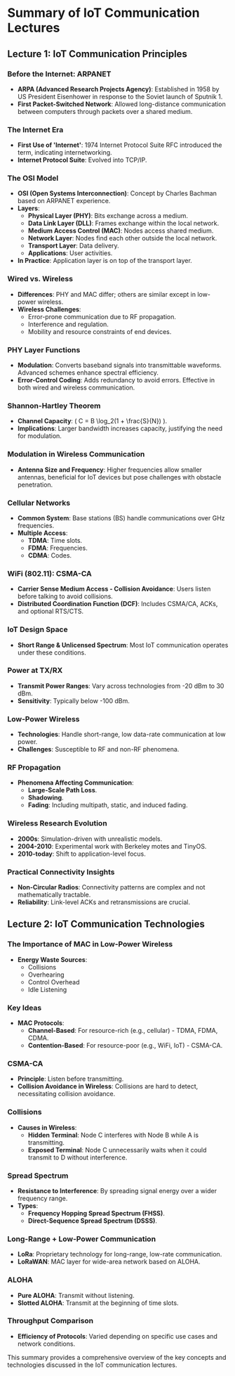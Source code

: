 # Summary of IoT Communication Lectures

## Lecture 1: IoT Communication Principles

### Before the Internet: ARPANET
- **ARPA (Advanced Research Projects Agency)**: Established in 1958 by US President Eisenhower in response to the Soviet launch of Sputnik 1.
- **First Packet-Switched Network**: Allowed long-distance communication between computers through packets over a shared medium.

### The Internet Era
- **First Use of 'Internet'**: 1974 Internet Protocol Suite RFC introduced the term, indicating internetworking.
- **Internet Protocol Suite**: Evolved into TCP/IP.

### The OSI Model
- **OSI (Open Systems Interconnection)**: Concept by Charles Bachman based on ARPANET experience.
- **Layers**:
  - **Physical Layer (PHY)**: Bits exchange across a medium.
  - **Data Link Layer (DLL)**: Frames exchange within the local network.
  - **Medium Access Control (MAC)**: Nodes access shared medium.
  - **Network Layer**: Nodes find each other outside the local network.
  - **Transport Layer**: Data delivery.
  - **Applications**: User activities.
- **In Practice**: Application layer is on top of the transport layer.

### Wired vs. Wireless
- **Differences**: PHY and MAC differ; others are similar except in low-power wireless.
- **Wireless Challenges**:
  - Error-prone communication due to RF propagation.
  - Interference and regulation.
  - Mobility and resource constraints of end devices.

### PHY Layer Functions
- **Modulation**: Converts baseband signals into transmittable waveforms. Advanced schemes enhance spectral efficiency.
- **Error-Control Coding**: Adds redundancy to avoid errors. Effective in both wired and wireless communication.

### Shannon-Hartley Theorem
- **Channel Capacity**: \( C = B \log_2(1 + \frac{S}{N}) \).
- **Implications**: Larger bandwidth increases capacity, justifying the need for modulation.

### Modulation in Wireless Communication
- **Antenna Size and Frequency**: Higher frequencies allow smaller antennas, beneficial for IoT devices but pose challenges with obstacle penetration.

### Cellular Networks
- **Common System**: Base stations (BS) handle communications over GHz frequencies.
- **Multiple Access**:
  - **TDMA**: Time slots.
  - **FDMA**: Frequencies.
  - **CDMA**: Codes.

### WiFi (802.11): CSMA-CA
- **Carrier Sense Medium Access - Collision Avoidance**: Users listen before talking to avoid collisions.
- **Distributed Coordination Function (DCF)**: Includes CSMA/CA, ACKs, and optional RTS/CTS.

### IoT Design Space
- **Short Range & Unlicensed Spectrum**: Most IoT communication operates under these conditions.

### Power at TX/RX
- **Transmit Power Ranges**: Vary across technologies from -20 dBm to 30 dBm.
- **Sensitivity**: Typically below -100 dBm.

### Low-Power Wireless
- **Technologies**: Handle short-range, low data-rate communication at low power.
- **Challenges**: Susceptible to RF and non-RF phenomena.

### RF Propagation
- **Phenomena Affecting Communication**:
  - **Large-Scale Path Loss**.
  - **Shadowing**.
  - **Fading**: Including multipath, static, and induced fading.

### Wireless Research Evolution
- **2000s**: Simulation-driven with unrealistic models.
- **2004-2010**: Experimental work with Berkeley motes and TinyOS.
- **2010-today**: Shift to application-level focus.

### Practical Connectivity Insights
- **Non-Circular Radios**: Connectivity patterns are complex and not mathematically tractable.
- **Reliability**: Link-level ACKs and retransmissions are crucial.

## Lecture 2: IoT Communication Technologies

### The Importance of MAC in Low-Power Wireless
- **Energy Waste Sources**:
  - Collisions
  - Overhearing
  - Control Overhead
  - Idle Listening

### Key Ideas
- **MAC Protocols**:
  - **Channel-Based**: For resource-rich (e.g., cellular) - TDMA, FDMA, CDMA.
  - **Contention-Based**: For resource-poor (e.g., WiFi, IoT) - CSMA-CA.

### CSMA-CA
- **Principle**: Listen before transmitting.
- **Collision Avoidance in Wireless**: Collisions are hard to detect, necessitating collision avoidance.

### Collisions
- **Causes in Wireless**:
  - **Hidden Terminal**: Node C interferes with Node B while A is transmitting.
  - **Exposed Terminal**: Node C unnecessarily waits when it could transmit to D without interference.

### Spread Spectrum
- **Resistance to Interference**: By spreading signal energy over a wider frequency range.
- **Types**:
  - **Frequency Hopping Spread Spectrum (FHSS)**.
  - **Direct-Sequence Spread Spectrum (DSSS)**.

### Long-Range + Low-Power Communication
- **LoRa**: Proprietary technology for long-range, low-rate communication.
- **LoRaWAN**: MAC layer for wide-area network based on ALOHA.

### ALOHA
- **Pure ALOHA**: Transmit without listening.
- **Slotted ALOHA**: Transmit at the beginning of time slots.

### Throughput Comparison
- **Efficiency of Protocols**: Varied depending on specific use cases and network conditions.

This summary provides a comprehensive overview of the key concepts and technologies discussed in the IoT communication lectures.